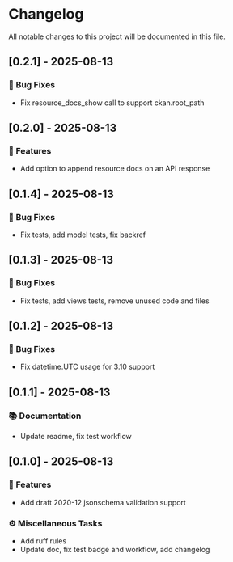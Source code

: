 # Changelog

All notable changes to this project will be documented in this file.

## [0.2.1] - 2025-08-13

### 🐛 Bug Fixes

- Fix resource_docs_show call to support ckan.root_path

## [0.2.0] - 2025-08-13

### 🚀 Features

- Add option to append resource docs on an API response

## [0.1.4] - 2025-08-13

### 🐛 Bug Fixes

- Fix tests, add model tests, fix backref

## [0.1.3] - 2025-08-13

### 🐛 Bug Fixes

- Fix tests, add views tests, remove unused code and files

## [0.1.2] - 2025-08-13

### 🐛 Bug Fixes

- Fix datetime.UTC usage for 3.10 support

## [0.1.1] - 2025-08-13

### 📚 Documentation

- Update readme, fix test workflow

## [0.1.0] - 2025-08-13

### 🚀 Features

- Add draft 2020-12 jsonschema validation support

### ⚙️ Miscellaneous Tasks

- Add ruff rules
- Update doc, fix test badge and workflow, add changelog

<!-- generated by git-cliff -->
